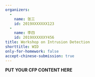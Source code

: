 ```yaml
---
organizers:
  -
    name: 张三
    id: 2019XXXXXXX123
  -
    name: 李四
    id: 2019XXXXXXY456
title: Workshop on Intrusion Detection
shorttitle: WID
only-for-homework: false
accept-chinese-submission: true
---
```


**PUT YOUR CFP CONTENT HERE**
